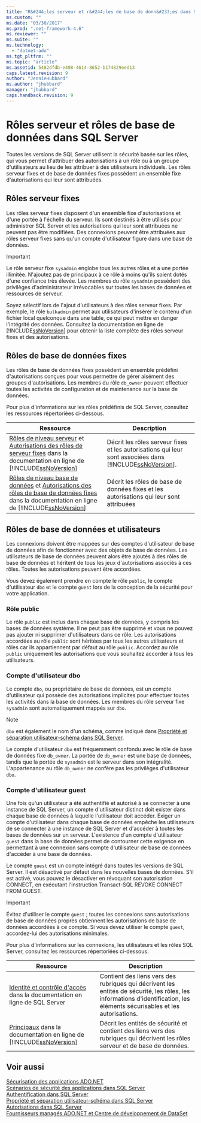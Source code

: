 ```yaml
---
title: "R&#244;les serveur et r&#244;les de base de donn&#233;es dans SQL Server | Microsoft Docs"
ms.custom: ""
ms.date: "03/30/2017"
ms.prod: ".net-framework-4.6"
ms.reviewer: ""
ms.suite: ""
ms.technology: 
  - "dotnet-ado"
ms.tgt_pltfrm: ""
ms.topic: "article"
ms.assetid: 5482dfdb-e498-4614-8652-b174829eed13
caps.latest.revision: 9
author: "JennieHubbard"
ms.author: "jhubbard"
manager: "jhubbard"
caps.handback.revision: 9
---
```

# R&#244;les serveur et r&#244;les de base de donn&#233;es dans SQL Server
Toutes les versions de SQL Server utilisent la sécurité basée sur les rôles, qui vous permet d'attribuer des autorisations à un rôle ou à un groupe d'utilisateurs au lieu de les attribuer à des utilisateurs individuels.  Les rôles serveur fixes et de base de données fixes possèdent un ensemble fixe d'autorisations qui leur sont attribuées.  
  
## Rôles serveur fixes  
 Les rôles serveur fixes disposent d'un ensemble fixe d'autorisations et d'une portée à l'échelle du serveur.  Ils sont destinés à être utilisés pour administrer SQL Server et les autorisations qui leur sont attribuées ne peuvent pas être modifiées.  Des connexions peuvent être attribuées aux rôles serveur fixes sans qu'un compte d'utilisateur figure dans une base de données.  
  
> [!IMPORTANT]
>  Le rôle serveur fixe `sysadmin` englobe tous les autres rôles et a une portée illimitée.  N'ajoutez pas de principaux à ce rôle à moins qu'ils soient dotés d'une confiance très élevée.  Les membres du rôle `sysadmin` possèdent des privilèges d'administrateur irrévocables sur toutes les bases de données et ressources de serveur.  
  
 Soyez sélectif lors de l'ajout d'utilisateurs à des rôles serveur fixes.  Par exemple, le rôle `bulkadmin` permet aux utilisateurs d'insérer le contenu d'un fichier local quelconque dans une table, ce qui peut mettre en danger l'intégrité des données.  Consultez la documentation en ligne de [!INCLUDE[ssNoVersion](../../../../../includes/ssnoversion-md.md)] pour obtenir la liste complète des rôles serveur fixes et des autorisations.  
  
## Rôles de base de données fixes  
 Les rôles de base de données fixes possèdent un ensemble prédéfini d'autorisations conçues pour vous permettre de gérer aisément des groupes d'autorisations.  Les membres du rôle `db_owner` peuvent effectuer toutes les activités de configuration et de maintenance sur la base de données.  
  
 Pour plus d'informations sur les rôles prédéfinis de SQL Server, consultez les ressources répertoriées ci\-dessous.  
  
|Ressource|Description|  
|---------------|-----------------|  
|[Rôles de niveau serveur](http://msdn.microsoft.com/library/ms188659.aspx) et [Autorisations des rôles de serveur fixes](http://msdn.microsoft.com/library/ms175892.aspx) dans la documentation en ligne de [!INCLUDE[ssNoVersion](../../../../../includes/ssnoversion-md.md)]|Décrit les rôles serveur fixes et les autorisations qui leur sont associées dans [!INCLUDE[ssNoVersion](../../../../../includes/ssnoversion-md.md)].|  
|[Rôles de niveau base de données](http://msdn.microsoft.com/library/ms189121.aspx) et [Autorisations des rôles de base de données fixes](http://msdn.microsoft.com/library/ms189612.aspx) dans la documentation en ligne de [!INCLUDE[ssNoVersion](../../../../../includes/ssnoversion-md.md)]|Décrit les rôles de base de données fixes et les autorisations qui leur sont attribuées|  
  
## Rôles de base de données et utilisateurs  
 Les connexions doivent être mappées sur des comptes d'utilisateur de base de données afin de fonctionner avec des objets de base de données.  Les utilisateurs de base de données peuvent alors être ajoutés à des rôles de base de données et héritent de tous les jeux d'autorisations associés à ces rôles.  Toutes les autorisations peuvent être accordées.  
  
 Vous devez également prendre en compte le rôle `public`, le compte d'utilisateur `dbo` et le compte `guest` lors de la conception de la sécurité pour votre application.  
  
### Rôle public  
 Le rôle `public` est inclus dans chaque base de données, y compris les bases de données système.  Il ne peut pas être supprimé et vous ne pouvez pas ajouter ni supprimer d'utilisateurs dans ce rôle.  Les autorisations accordées au rôle `public` sont héritées par tous les autres utilisateurs et rôles car ils appartiennent par défaut au rôle `public`.  Accordez au rôle `public` uniquement les autorisations que vous souhaitez accorder à tous les utilisateurs.  
  
### Compte d'utilisateur dbo  
 Le compte `dbo`, ou propriétaire de base de données, est un compte d'utilisateur qui possède des autorisations implicites pour effectuer toutes les activités dans la base de données.  Les membres du rôle serveur fixe `sysadmin` sont automatiquement mappés sur `dbo`.  
  
> [!NOTE]
>  `dbo` est également le nom d'un schéma, comme indiqué dans [Propriété et séparation utilisateur\-schéma dans SQL Server](../../../../../docs/framework/data/adonet/sql/ownership-and-user-schema-separation-in-sql-server.md).  
  
 Le compte d'utilisateur `dbo` est fréquemment confondu avec le rôle de base de données fixe `db_owner`.  La portée de `db_owner` est une base de données, tandis que la portée de `sysadmin` est le serveur dans son intégralité.  L'appartenance au rôle `db_owner` ne confère pas les privilèges d'utilisateur `dbo`.  
  
### Compte d'utilisateur guest  
 Une fois qu'un utilisateur a été authentifié et autorisé à se connecter à une instance de SQL Server, un compte d'utilisateur distinct doit exister dans chaque base de données à laquelle l'utilisateur doit accéder.  Exiger un compte d'utilisateur dans chaque base de données empêche les utilisateurs de se connecter à une instance de SQL Server et d'accéder à toutes les bases de données sur un serveur.  L'existence d'un compte d'utilisateur `guest` dans la base de données permet de contourner cette exigence en permettant à une connexion sans compte d'utilisateur de base de données d'accéder à une base de données.  
  
 Le compte `guest` est un compte intégré dans toutes les versions de SQL Server.  Il est désactivé par défaut dans les nouvelles bases de données.  S'il est activé, vous pouvez le désactiver en révoquant son autorisation CONNECT, en exécutant l'instruction Transact\-SQL REVOKE CONNECT FROM GUEST.  
  
> [!IMPORTANT]
>  Évitez d'utiliser le compte `guest` ; toutes les connexions sans autorisations de base de données propres obtiennent les autorisations de base de données accordées à ce compte.  Si vous devez utiliser le compte `guest`, accordez\-lui des autorisations minimales.  
  
 Pour plus d'informations sur les connexions, les utilisateurs et les rôles SQL Server, consultez les ressources répertoriées ci\-dessous.  
  
|Ressource|Description|  
|---------------|-----------------|  
|[Identité et contrôle d'accès](http://msdn.microsoft.com/library/bb510418.aspx) dans la documentation en ligne de SQL Server|Contient des liens vers des rubriques qui décrivent les entités de sécurité, les rôles, les informations d'identification, les éléments sécurisables et les autorisations.|  
|[Principaux](http://msdn.microsoft.com/library/ms181127.aspx) dans la documentation en ligne de [!INCLUDE[ssNoVersion](../../../../../includes/ssnoversion-md.md)]|Décrit les entités de sécurité et contient des liens vers des rubriques qui décrivent les rôles serveur et de base de données.|  
  
## Voir aussi  
 [Sécurisation des applications ADO.NET](../../../../../docs/framework/data/adonet/securing-ado-net-applications.md)   
 [Scénarios de sécurité des applications dans SQL Server](../../../../../docs/framework/data/adonet/sql/application-security-scenarios-in-sql-server.md)   
 [Authentification dans SQL Server](../../../../../docs/framework/data/adonet/sql/authentication-in-sql-server.md)   
 [Propriété et séparation utilisateur\-schéma dans SQL Server](../../../../../docs/framework/data/adonet/sql/ownership-and-user-schema-separation-in-sql-server.md)   
 [Autorisations dans SQL Server](../../../../../docs/framework/data/adonet/sql/authorization-and-permissions-in-sql-server.md)   
 [Fournisseurs managés ADO.NET et Centre de développement de DataSet](http://go.microsoft.com/fwlink/?LinkId=217917)